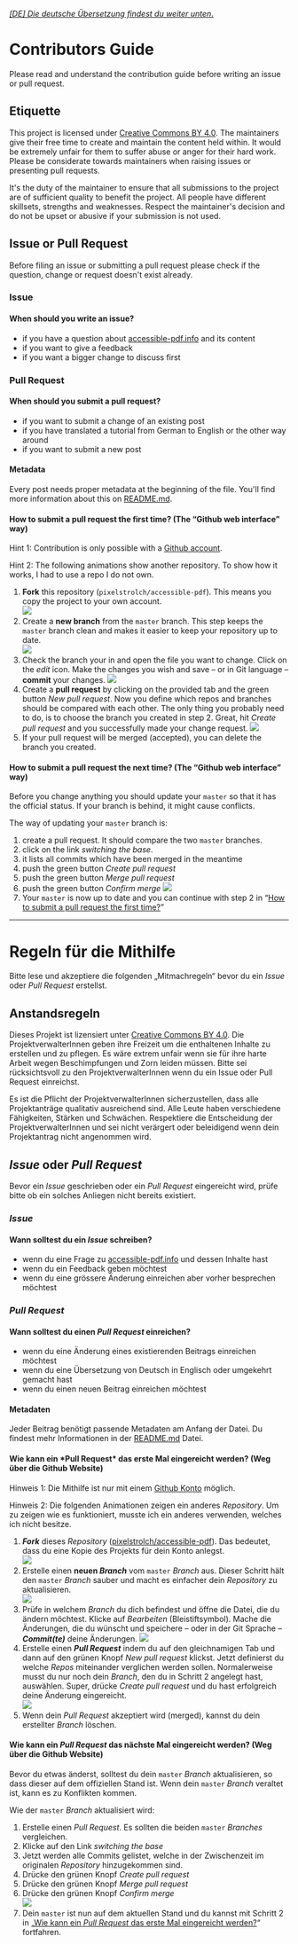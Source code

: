 *[[DE] Die deutsche Übersetzung findest du weiter unten.](#de)*

# Contributors Guide

Please read and understand the contribution guide before writing an issue or pull request.

## Etiquette

This project is licensed under [Creative Commons BY 4.0](LICENSE). The maintainers give their free time to create and maintain the content held within. It would be extremely unfair for them to suffer abuse or anger for their hard work. Please be considerate towards maintainers when raising issues or presenting pull requests.

It's the duty of the maintainer to ensure that all submissions to the project are of sufficient quality to benefit the project. All people have different skillsets, strengths and weaknesses. Respect the maintainer's decision and do not be upset or abusive if your submission is not used.

## Issue or Pull Request

Before filing an issue or submitting a pull request please check if the question, change or request doesn't exist already.

### Issue

#### When should you write an issue?

- if you have a question about [accessible-pdf.info](https://accessible-pdf.info/en/) and its content
- if you want to give a feedback
- if you want a bigger change to discuss first

### Pull Request

#### When should you submit a pull request?

- if you want to submit a change of an existing post
- if you have translated a tutorial from German to English or the other way around
- if you want to submit a new post

#### Metadata

Every post needs proper metadata at the beginning of the file. You'll find more information about this on [README.md](README.md).

<h4 id="en-pull-request-first-time">How to submit a pull request the first time? (The “Github web interface” way)</h4>

Hint 1: Contribution is only possible with a [Github account](https://github.com/join).

Hint 2: The following animations show another repository. To show how it works, I had to use a repo I do not own.

1. **Fork** this repository (`pixelstrolch/accessible-pdf`). This means you copy the project to your own account.    
![](assets/github_fork.gif)
2. Create a **new branch** from the `master` branch. This step keeps the `master` branch clean and makes it easier to keep your repository up to date.   
![](assets/github_branch.gif)
3. Check the branch your in and open the file you want to change. Click on the *edit* icon. Make the changes you wish and save – or in Git language – **commit** your changes.
![](assets/github_commit.gif)
4. Create a **pull request** by clicking on the provided tab and the green button *New pull request*. Now you define which repos and branches should be compared with each other. The only thing you probably need to do, is to choose the branch you created in step 2. Great, hit *Create pull request* and you successfully made your change request.
![](assets/github_pullRequest.gif)
5. If your pull request will be merged (accepted), you can delete the branch you created.

#### How to submit a pull request the next time? (The “Github web interface” way)

Before you change anything you should update your `master` so that it has the official status. If your branch is behind, it might cause conflicts.

The way of updating your `master` branch is:

1. create a pull request. It should compare the two `master` branches. 
2. click on the link *switching the base*.
3. it lists all commits which have been merged in the meantime
4. push the green button *Create pull request*
5. push the green button *Merge pull request*
6. push the green button *Confirm merge*
![](assets/github_pullRequest_updateMaster.gif)  
7. Your `master` is now up to date and you can continue with step 2 in “[How to submit a pull request the first time?](#en-pull-request-first-time)”

***

<h1 id="de">Regeln für die Mithilfe</h1>

Bitte lese und akzeptiere die folgenden „Mitmachregeln“ bevor du ein *Issue* oder *Pull Request* erstellst.

## Anstandsregeln

Dieses Projekt ist lizensiert unter [Creative Commons BY 4.0](LICENSE). Die ProjektverwalterInnen geben ihre Freizeit um die enthaltenen Inhalte zu erstellen und zu pflegen. Es wäre extrem unfair wenn sie für ihre harte Arbeit wegen Beschimpfungen und Zorn leiden müssen. Bitte sei rücksichtsvoll zu den ProjektverwalterInnen wenn du ein Issue oder Pull Request einreichst.

Es ist die Pflicht der ProjektverwalterInnen sicherzustellen, dass alle Projektanträge qualitativ ausreichend sind. Alle Leute haben verschiedene Fähigkeiten, Stärken und Schwächen. Respektiere die Entscheidung der ProjektverwalterInnen und sei nicht verärgert oder beleidigend wenn dein Projektantrag nicht angenommen wird.

## *Issue* oder *Pull Request*

Bevor ein *Issue* geschrieben oder ein *Pull Request* eingereicht wird, prüfe bitte ob ein solches Anliegen nicht bereits existiert.

### *Issue*

#### Wann solltest du ein *Issue* schreiben?

- wenn du eine Frage zu [accessible-pdf.info](https://accessible-pdf.info/de/) und dessen Inhalte hast
- wenn du ein Feedback geben möchtest
- wenn du eine grössere Änderung einreichen aber vorher besprechen möchtest

### *Pull Request*

#### Wann solltest du einen *Pull Request* einreichen?

- wenn du eine Änderung eines existierenden Beitrags einreichen möchtest
- wenn du eine Übersetzung von Deutsch in Englisch oder umgekehrt gemacht hast
- wenn du einen neuen Beitrag einreichen möchtest

#### Metadaten

Jeder Beitrag benötigt passende Metadaten am Anfang der Datei. Du findest mehr Informationen in der [README.md](README.md) Datei.

<h4 id="de-pull-request-first-time">Wie kann ein *Pull Request* das erste Mal eingereicht werden? (Weg über die Github Website)</h4>

Hinweis 1: Die Mithilfe ist nur mit einem [Github Konto](https://github.com/join) möglich.

Hinweis 2: Die folgenden Animationen zeigen ein anderes *Repository*. Um zu zeigen wie es funktioniert, musste ich ein anderes verwenden, welches ich nicht besitze.

1. ***Fork*** dieses *Repository* ([pixelstrolch/accessible-pdf](https://github.com/pixelstrolch/accessible-pdf)). Das bedeutet, dass du eine Kopie des Projekts für dein Konto anlegst.    
![](assets/github_fork.gif)
2. Erstelle einen **neuen *Branch*** vom `master` *Branch* aus. Dieser Schritt hält den `master` *Branch* sauber und macht es einfacher dein *Repository* zu aktualisieren.   
![](assets/github_branch.gif)
3. Prüfe in welchem *Branch* du dich befindest und öffne die Datei, die du ändern möchtest. Klicke auf *Bearbeiten* (Bleistiftsymbol). Mache die Änderungen, die du wünscht und speichere – oder in der Git Sprache – ***Commit(te)*** deine Änderungen. 
![](assets/github_commit.gif)
4. Erstelle einen ***Pull Request*** indem du auf den gleichnamigen Tab und dann auf den grünen Knopf *New pull request* klickst. Jetzt definierst du welche *Repos* miteinander verglichen werden sollen. Normalerweise musst du nur noch dein *Branch*, den du in Schritt 2 angelegt hast, auswählen. Super, drücke *Create pull request* und du hast erfolgreich deine Änderung eingereicht.   
![](assets/github_pullRequest.gif)
5. Wenn dein *Pull Request* akzeptiert wird (merged), kannst du dein erstellter *Branch* löschen.

#### Wie kann ein *Pull Request* das nächste Mal eingereicht werden? (Weg über die Github Website)

Bevor du etwas änderst, solltest du dein `master` *Branch* aktualisieren, so dass dieser auf dem offiziellen Stand ist. Wenn dein `master` *Branch* veraltet ist, kann es zu Konflikten kommen.

Wie der `master` *Branch* aktualisiert wird:

1. Erstelle einen *Pull Request*. Es sollten die beiden `master` *Branches* vergleichen.
2. Klicke auf den Link *switching the base*
3. Jetzt werden alle Commits gelistet, welche in der Zwischenzeit im originalen *Repository* hinzugekommen sind.
4. Drücke den grünen Knopf *Create pull request*
5. Drücke den grünen Knopf *Merge pull request*
6. Drücke den grünen Knopf *Confirm merge*   
![](assets/github_pullRequest_updateMaster.gif)
7. Dein `master` ist nun auf dem aktuellen Stand und du kannst mit Schritt 2 in „[Wie kann ein *Pull Request* das erste Mal eingereicht werden?](#de-pull-request-first-time)“ fortfahren.